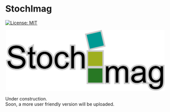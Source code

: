 


# StochImag
[![License: MIT](https://img.shields.io/badge/License-MIT-yellow.svg)](https://opensource.org/licenses/MIT)
<!--
![Logo](png/exp_04.png)
-->

<p align="center">
  <a><img src="https://github.com/infoleon/StochImag/blob/main/png/exp_04.png?raw=true" alt="Logo" width="500"/></a>
</p>

Under construction.<br>
Soon, a more user friendly version will be uploaded.

